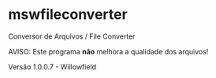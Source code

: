 # mswfileconverter
Conversor de Arquivos / File Converter

AVISO: Este programa **não** melhora a qualidade dos arquivos!


Versão 1.0.0.7 - Willowfield
